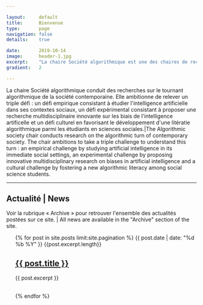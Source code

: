 ```yaml
---

layout:     default
title:      Bienvenue
type:       page
navigation: false
details:    true

date:       2019-10-14
image:      header-1.jpg
excerpt:    "La chaire Société algorithmique est une des chaires de recherche de l'institut <b>MIAI</b> (Multidisciplinary Institute in Artificial Intelligence) de l'Université Grenoble Alpes | The Algorithmic society chair is one of the research chairs of the University Grenoble Alpes MIAI (Multidisciplinary Institute in Artificial Intelligence)"
gradient:   2

---
```


La chaire Société algorithmique conduit des recherches sur le tournant algorithmique de la société contemporaine. Elle ambitionne de relever un triple défi : un défi empirique consistant à étudier l'intelligence artificielle dans ses contextes sociaux, un défi expérimental consistant à proposer une recherche multidisciplinaire innovante sur les biais de l'intelligence artificelle et un défi culturel en favorisant le développement d'une litératie algorithmique parmi les étudiants en sciences sociales.|The Algorithmic society chair conducts research on the algorithmic turn of contemporary society. The chair ambitions to take a triple challenge to understand this turn : an empirical challenge by studying artificial intelligence in its immediate social settings, an experimental challenge by proposing innovative multidisciplinary research on biases in artificial intelligence and a cultural challenge by fostering a new algorithmic literacy among social science students.

<hr>

<h2>Actualité | News</h2>
<p>Voir la rubrique « Archive » pour retrouver l'ensemble des actualités postées sur ce site. | All news are available in the "Archive" section of the site.</p>

<ul class="post-list">
{% for post in site.posts limit:site.pagination %}
      <span class="post-meta">{{ post.date | date: "%d %b %Y" }}
        {{post.excerpt.length}}
      </span>
      <h2>
        <a class="post-link" href="{{ post.url | prepend: site.baseurl }}">
          {{ post.title }}
        </a>
      </h2>
      <p class="post-excerpt">
        {{ post.excerpt }}
      </p>
      <br>
{% endfor %}
</ul>
